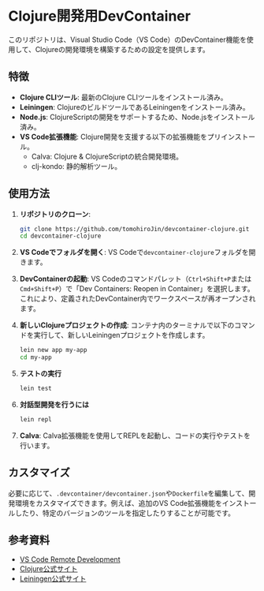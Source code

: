 # Clojure開発用DevContainer

このリポジトリは、Visual Studio Code（VS Code）のDevContainer機能を使用して、Clojureの開発環境を構築するための設定を提供します。

## 特徴

- **Clojure CLIツール**: 最新のClojure CLIツールをインストール済み。
- **Leiningen**: ClojureのビルドツールであるLeiningenをインストール済み。
- **Node.js**: ClojureScriptの開発をサポートするため、Node.jsをインストール済み。
- **VS Code拡張機能**: Clojure開発を支援する以下の拡張機能をプリインストール。
  - Calva: Clojure & ClojureScriptの統合開発環境。
  - clj-kondo: 静的解析ツール。

## 使用方法

1. **リポジトリのクローン**:
   ```bash
   git clone https://github.com/tomohiroJin/devcontainer-clojure.git
   cd devcontainer-clojure
   ```

2. **VS Codeでフォルダを開く**:
   VS Codeで`devcontainer-clojure`フォルダを開きます。

3. **DevContainerの起動**:
   VS Codeのコマンドパレット（`Ctrl+Shift+P`または`Cmd+Shift+P`）で「Dev Containers: Reopen in Container」を選択します。これにより、定義されたDevContainer内でワークスペースが再オープンされます。

4. **新しいClojureプロジェクトの作成**:
   コンテナ内のターミナルで以下のコマンドを実行して、新しいLeiningenプロジェクトを作成します。
   ```bash
   lein new app my-app
   cd my-app
   ```

5. **テストの実行**
   ```bash
   lein test
   ```

6. **対話型開発を行うには**
   ```bash
   lein repl
   ```

7. **Calva**:
   Calva拡張機能を使用してREPLを起動し、コードの実行やテストを行います。

## カスタマイズ

必要に応じて、`.devcontainer/devcontainer.json`や`Dockerfile`を編集して、開発環境をカスタマイズできます。例えば、追加のVS Code拡張機能をインストールしたり、特定のバージョンのツールを指定したりすることが可能です。

## 参考資料

- [VS Code Remote Development](https://code.visualstudio.com/docs/remote/remote-overview)
- [Clojure公式サイト](https://clojure.org/)
- [Leiningen公式サイト](https://leiningen.org/)

